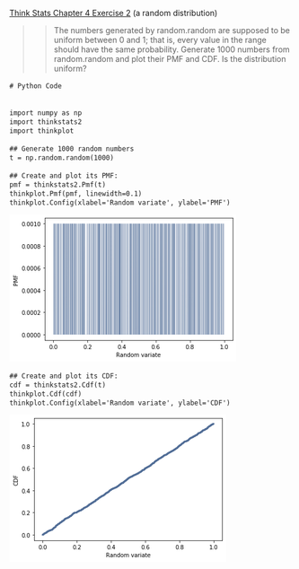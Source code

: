 [Think Stats Chapter 4 Exercise 2](http://greenteapress.com/thinkstats2/html/thinkstats2005.html#toc41) (a random distribution)

>> The numbers generated by random.random are supposed to be
>> uniform between 0 and 1; that is, every value in the range should have the
>> same probability.
>> Generate 1000 numbers from random.random and plot their PMF and CDF.
>> Is the distribution uniform?



```
# Python Code


import numpy as np
import thinkstats2
import thinkplot

## Generate 1000 random numbers
t = np.random.random(1000)

## Create and plot its PMF:
pmf = thinkstats2.Pmf(t)
thinkplot.Pmf(pmf, linewidth=0.1)
thinkplot.Config(xlabel='Random variate', ylabel='PMF')
```
![pmf](img/pmf%20random.png)  


```
## Create and plot its CDF:
cdf = thinkstats2.Cdf(t)
thinkplot.Cdf(cdf)
thinkplot.Config(xlabel='Random variate', ylabel='CDF')
```
![cdf](img/cdf%20random.png)  


